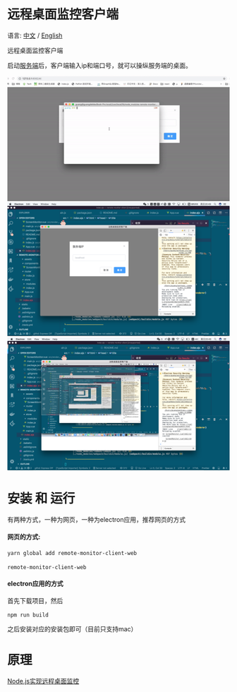 # 远程桌面监控客户端

语言: [中文](README_zh.md) / [English](README.md)

远程桌面监控客户端

启动[服务端](https://github.com/lingxiaoguang/remote-monitor-server)后，客户端输入ip和端口号，就可以操纵服务端的桌面。

![](./remote-monitor.gif)
![1](case1.png)
![2](case2.png)

# 安装 和 运行

有两种方式，一种为网页，一种为electron应用，推荐网页的方式

#### 网页的方式:

```
yarn global add remote-monitor-client-web

remote-monitor-client-web 
```
#### electron应用的方式

首先下载项目，然后
```
npm run build
```
之后安装对应的安装包即可（目前只支持mac）


# 原理

[Node.js实现远程桌面监控](https://juejin.im/post/5d18d4c36fb9a07ecb0bbe7b)

